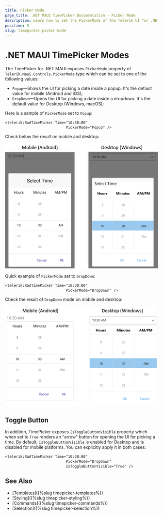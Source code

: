 ```yaml
---
title: Picker Mode
page_title: .NET MAUI TimePicker Documentation - Picker Mode
description: Learn how to set the PickerMode of the Telerik UI for .NET MAUI TimePicker to either DropDown or Popup.
position: 5
slug: timepicker-picker-mode
---  
```


# .NET MAUI TimePicker Modes

The TimePicker for .NET MAUI exposes `PickerMode` property of `Telerik.Maui.Controls.PickerMode` type which can be set to one of the following values:

* `Popup`&mdash;Shows the UI for picking a date inside a popup. It's the default value for mobile (Android and iOS);
* `DropDown`&mdash;Opens the UI for picking a date inside a dropdown. It's the default value for Desktop (Windows, macOS);

Here is a sample of `PickerMode` set to `Popup`:

```XAML
<telerik:RadTimePicker Time="10:30:00"
							PickerMode="Popup" />
```

Check below the result on mobile and desktop:

![TimePicker Picker mode](images/timepicker-pickermode-popup.png)

Quick example of `PickerMode` set to `DropDown`:

```XAML
<telerik:RadTimePicker Time="10:30:00"
							PickerMode="DropDown" />
```

Check the result of `DropDown` mode on mobile and desktop:

![TimePicker Picker mode](images/timepicker-pickermode-dropdown.png)

## Toggle Button

In addition, TimePicker exposes `IsToggleButtonVisible` property which when set to `True` renders an "arrow" button for opening the UI for picking a time. By default, `IsToggleButtonVisible` is enabled for Desktop and is disabled for mobile platforms. You can explicitly apply it in both cases:

```XAML
<telerik:RadTimePicker Time="10:30:00"
							PickerMode="DropDown"
							IsToggleButtonVisible="True" />
```

## See Also

- [Templates]({%slug timepicker-templates%})
- [Styling]({%slug timepicker-styling%})
- [Commands]({%slug timepicker-commands%})
- [Selection]({%slug timepicker-selection%})
